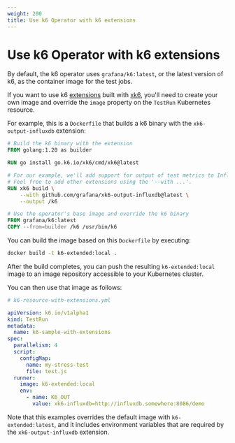 ```yaml
---
weight: 200
title: Use k6 Operator with k6 extensions
---
```


# Use k6 Operator with k6 extensions

By default, the k6 operator uses `grafana/k6:latest`, or the latest version of k6, as the container image for the test jobs.

If you want to use k6 [extensions](https://grafana.com/docs/k6/<K6_VERSION>/extensions/) built with [xk6](https://github.com/grafana/xk6), you'll need to create your own image and override the `image` property on the `TestRun` Kubernetes resource.

For example, this is a `Dockerfile` that builds a k6 binary with the `xk6-output-influxdb` extension:

```Dockerfile
# Build the k6 binary with the extension
FROM golang:1.20 as builder

RUN go install go.k6.io/xk6/cmd/xk6@latest

# For our example, we'll add support for output of test metrics to InfluxDB v2.
# Feel free to add other extensions using the '--with ...'.
RUN xk6 build \
    --with github.com/grafana/xk6-output-influxdb@latest \
    --output /k6

# Use the operator's base image and override the k6 binary
FROM grafana/k6:latest
COPY --from=builder /k6 /usr/bin/k6
```

You can build the image based on this `Dockerfile` by executing:

```bash
docker build -t k6-extended:local .
```

After the build completes, you can push the resulting `k6-extended:local` image to an image repository accessible to your Kubernetes cluster.

You can then use that image as follows:

```yaml
# k6-resource-with-extensions.yml

apiVersion: k6.io/v1alpha1
kind: TestRun
metadata:
  name: k6-sample-with-extensions
spec:
  parallelism: 4
  script:
    configMap:
      name: my-stress-test
      file: test.js
  runner:
    image: k6-extended:local
    env:
      - name: K6_OUT
        value: xk6-influxdb=http://influxdb.somewhere:8086/demo
```

Note that this examples overrides the default image with `k6-extended:latest`, and it includes environment variables that are required by the `xk6-output-influxdb` extension.
